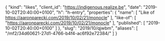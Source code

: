{
  "kind": "likes",
  "client_id": "https://indigenous.realize.be",
  "date": "2019-10-02T20:40:00+0100",
  "h": "h-entry",
  "properties": {
    "name": [
      "Like of https://aaronparecki.com/2019/10/02/21/monocle"
    ],
    "like-of": [
      "https://aaronparecki.com/2019/10/02/21/monocle"
    ],
    "published": [
      "2019-10-02T20:40:00+0100"
    ]
  },
  "slug": "2019/10/qjwbm",
  "aliases": [
    "/mf2/34d60621-27d1-4766-b4f4-ac6f92e72384/"
  ]
}
